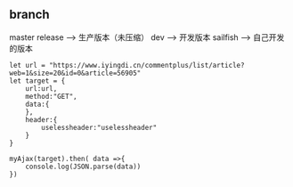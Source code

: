 ## branch
master
release   -->   生产版本（未压缩）
dev       -->   开发版本
sailfish  -->   自己开发的版本

```
let url = "https://www.iyingdi.cn/commentplus/list/article?web=1&size=20&id=0&article=56905"
let target = {
    url:url,
    method:"GET",
    data:{
    },
    header:{
        uselessheader:"uselessheader"
    }
}

myAjax(target).then( data =>{
    console.log(JSON.parse(data))
})
```